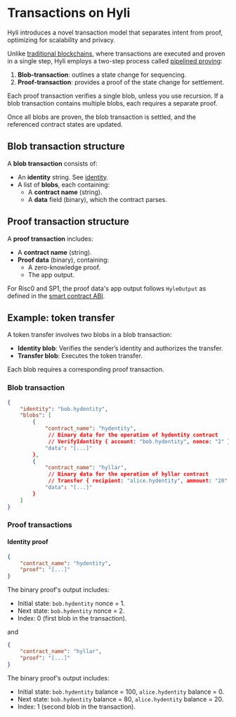 # Transactions on Hyli

Hyli introduces a novel transaction model that separates intent from proof, optimizing for scalability and privacy.

Unlike [traditional blockchains](./hyli-vs-vintage-blockchains.md), where transactions are executed and proven in a single step, Hyli employs a two-step process called [pipelined proving](./pipelined-proving.md):

1. **Blob-transaction**: outlines a state change for sequencing.
2. **Proof-transaction**: provides a proof of the state change for settlement.

Each proof transaction verifies a single blob, unless you use recursion. If a blob transaction contains multiple blobs, each requires a separate proof.

Once all blobs are proven, the blob transaction is settled, and the referenced contract states are updated.

## Blob transaction structure

A **blob transaction** consists of:

- An **identity** string. See [identity](./identity.md).
- A list of **blobs**, each containing:
  - A **contract name** (string).
  - A **data** field (binary), which the contract parses.

## Proof transaction structure

A **proof transaction** includes:

- A **contract name** (string).
- **Proof data** (binary), containing:
  - A zero-knowledge proof.
  - The app output.

For Risc0 and SP1, the proof data's app output follows `HyleOutput` as defined in the [smart contract ABI](./smart-contracts.md).

## Example: token transfer

A token transfer involves two blobs in a blob transaction:

- **Identity blob**: Verifies the sender’s identity and authorizes the transfer.
- **Transfer blob**: Executes the token transfer.

Each blob requires a corresponding proof transaction.

### Blob transaction

```json
{
    "identity": "bob.hydentity",
    "blobs": [
        {
            "contract_name": "hydentity",
             // Binary data for the operation of hydentity contract
             // VerifyIdentity { account: "bob.hydentity", nonce: "2" }
            "data": "[...]" 
        },
        {
            "contract_name": "hyllar",
             // Binary data for the operation of hyllar contract
             // Transfer { recipient: "alice.hydentity", ammount: "20" }
            "data": "[...]"
        }
    ]
}
```

### Proof transactions

#### Identity proof

```json
{
    "contract_name": "hydentity",
    "proof": "[...]"
}
```

The binary proof's output includes:

- Initial state: `bob.hydentity` nonce = 1.
- Next state: `bob.hydentity` nonce = 2.
- Index: 0 (first blob in the transaction).

and

```json
{
    "contract_name": "hyllar",
    "proof": "[...]"
}
```

The binary proof's output includes:

- Initial state: `bob.hydentity` balance = 100, `alice.hydentity` balance = 0.
- Next state: `bob.hydentity` balance = 80, `alice.hydentity` balance = 20.
- Index: 1 (second blob in the transaction).
